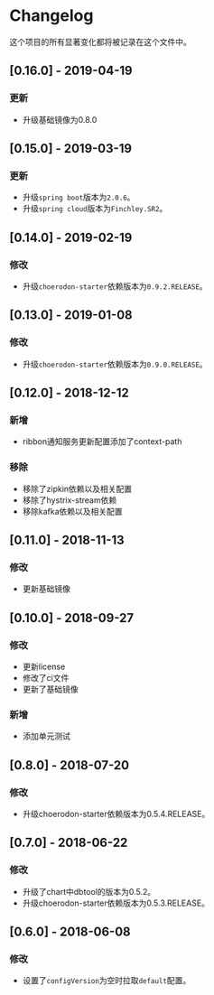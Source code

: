 # Changelog

这个项目的所有显著变化都将被记录在这个文件中。

## [0.16.0] - 2019-04-19

### 更新

- 升级基础镜像为0.8.0

## [0.15.0] - 2019-03-19

### 更新

- 升级`spring boot`版本为`2.0.6`。
- 升级`spring cloud`版本为`Finchley.SR2`。

## [0.14.0] - 2019-02-19

### 修改

- 升级`choerodon-starter`依赖版本为`0.9.2.RELEASE`。

## [0.13.0] - 2019-01-08

### 修改

- 升级`choerodon-starter`依赖版本为`0.9.0.RELEASE`。


## [0.12.0] - 2018-12-12

### 新增

 - ribbon通知服务更新配置添加了context-path

### 移除

 - 移除了zipkin依赖以及相关配置
 - 移除了hystrix-stream依赖
 - 移除kafka依赖以及相关配置

## [0.11.0] - 2018-11-13

### 修改
- 更新基础镜像

## [0.10.0] - 2018-09-27

### 修改

- 更新license 
- 修改了ci文件
- 更新了基础镜像

### 新增

- 添加单元测试

## [0.8.0] - 2018-07-20

### 修改

- 升级choerodon-starter依赖版本为0.5.4.RELEASE。

## [0.7.0] - 2018-06-22

### 修改

- 升级了chart中dbtool的版本为0.5.2。
- 升级choerodon-starter依赖版本为0.5.3.RELEASE。

## [0.6.0] - 2018-06-08

### 修改

- 设置了`configVersion`为空时拉取`default`配置。